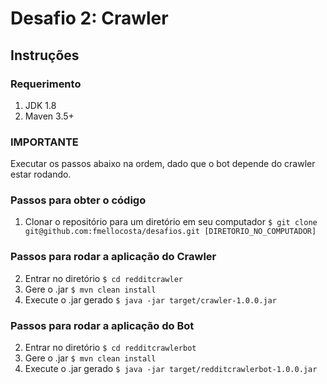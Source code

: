 # Desafio 2: Crawler
## Instruções
### Requerimento
1. JDK 1.8
2. Maven 3.5+

### **IMPORTANTE**
Executar os passos abaixo na ordem, dado que o bot depende do crawler estar rodando.

### Passos para obter o código
1. Clonar o repositório para um diretório em seu computador
`$ git clone git@github.com:fmellocosta/desafios.git [DIRETORIO_NO_COMPUTADOR]`

### Passos para rodar a aplicação do Crawler
2. Entrar no diretório
`$ cd redditcrawler`
3. Gere o .jar 
`$ mvn clean install`
4. Execute o .jar gerado
`$ java -jar target/crawler-1.0.0.jar`

### Passos para rodar a aplicação do Bot
2. Entrar no diretório
`$ cd redditcrawlerbot`
3. Gere o .jar 
`$ mvn clean install`
4. Execute o .jar gerado
`$ java -jar target/redditcrawlerbot-1.0.0.jar`
